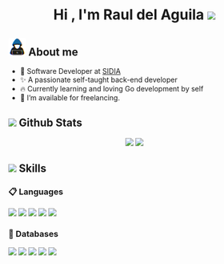 <h1 align="center">
  <b>Hi , I'm Raul del Aguila </b>
  <img src="https://media.giphy.com/media/hvRJCLFzcasrR4ia7z/giphy.gif" width="50px">
</h1>

<h2>
  <img src = "https://github.com/0xAbdulKhalid/0xAbdulKhalid/raw/main/assets/mdImages/about_me.gif" width = 35px />
  <b>About me</b>
</h2>

- :office: Software Developer at [SIDIA](https://sidia.com/)
- :sparkles: A passionate self-taught back-end developer
- :fire: Currently learning and loving Go development by self
- :muscle: I’m available for freelancing.

<h2>
  <img src = "https://media.giphy.com/media/iY8CRBdQXODJSCERIr/giphy.gif" width = 35px />
  <b>Github Stats</b>
</h2>

<p align="center">
  <img
      height="150em"
      src="https://github-readme-stats.vercel.app/api?username=raulaguila&show_icons=true&include_all_commits=false&count_private=true&theme=apprentice&hide_border=true&bg_color=0D1117" />
  <img
      height="150em"
      src="https://github-readme-stats.vercel.app/api/top-langs?username=raulaguila&show_icons=true&include_all_commits=true&count_private=true&theme=apprentice&hide_border=true&bg_color=0D1117&layout=compact" />
</p>

<h2>
  <img src = "https://media.giphy.com/media/QssGEmpkyEOhBCb7e1/giphy.gif" width = 35px />
  <b>Skills</b>
</h2>

### :clipboard: Languages

![](https://img.shields.io/badge/-C-0D1117?style=flat&logo=c&logoColor=A8B9CC&labelColor=0D1117)
![](https://img.shields.io/badge/-Delphi-0D1117?style=flat&logo=delphi&logoColor=B22222&labelColor=0D1117)
![](https://img.shields.io/badge/-Java-0D1117?style=flat&logo=openjdk&logoColor=FFA518&labelColor=0D1117)
![](https://img.shields.io/badge/-Python-0D1117?style=flat&logo=python&labelColor=0D1117)
![](https://img.shields.io/badge/-Golang-0D1117?style=flat&logo=go&logoColor=2300ADD8&labelColor=0D1117)

### :floppy_disk: Databases

![](https://img.shields.io/badge/-MySQL-0D1117?style=flat&logo=mysql&labelColor=0D1117)
![](https://img.shields.io/badge/-MariaDB-0D1117?style=flat&logo=mariadb&logoColor=01529E&labelColor=0D1117)
![](https://img.shields.io/badge/-Postgres-0D1117?style=flat&logo=postgresql&logoColor=23316192&labelColor=0D1117)
![](https://img.shields.io/badge/-MongoDB-0D1117?style=flat&logo=mongodb&logoColor=4EA94B&labelColor=0D1117)
![](https://img.shields.io/badge/-Redis-0D1117?style=flat&logo=redis&logoColor=23DD0031&labelColor=0D1117)
